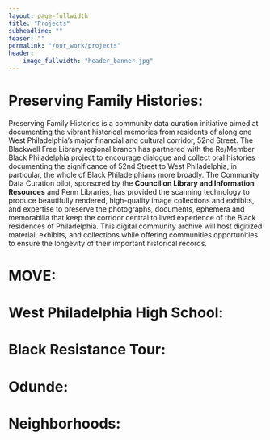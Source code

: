 ```yaml
---
layout: page-fullwidth
title: "Projects"
subheadline: ""
teaser: ""
permalink: "/our_work/projects"
header:
    image_fullwidth: "header_banner.jpg"
---
```

# Preserving Family Histories:
Preserving Family Histories is a community data curation initiative aimed at documenting the vibrant historical memories from residents of along one West Philadelphia’s major financial and cultural corridor, 52nd Street. The Blackwell Free Library regional branch has partnered with the Re/Member Black Philadelphia project to encourage dialogue and collect oral histories documenting the significance of 52nd Street to West Philadelphia, in particular, the whole of Black Philadelphians more broadly. The Community Data Curation pilot, sponsored by the <b>Council on Library and Information Resources</b> and Penn Libraries, has provided the scanning technology to produce beautifully rendered, high-quality image collections and exhibits, and expertise to preserve the photographs, documents, ephemera and memorabilia that keep the corridor central to lived experience of the Black residences of Philadelphia. This digital community archive will host digitized material, exhibits, and collections while offering communities opportunities to ensure the longevity of their important historical records.
# MOVE: 
# West Philadelphia High School: 
# Black Resistance Tour:
# Odunde:
# Neighborhoods:
